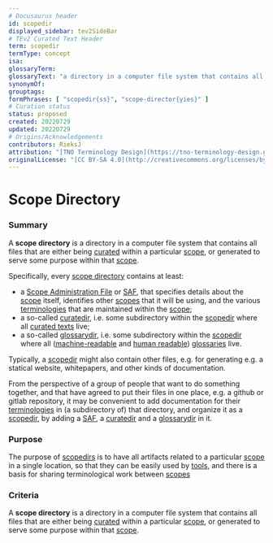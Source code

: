 ```yaml
---
# Docusaurus header
id: scopedir
displayed_sidebar: tev2SideBar
# TEv2 Curated Text Header
term: scopedir
termType: concept
isa:
glossaryTerm:
glossaryText: "a directory in a computer file system that contains all files that are either being [curated](@) within a particular [scope](@), or generated to serve some purpose within that [scope](@)."
synonymOf:
grouptags:
formPhrases: [ "scopedir{ss}", "scope-director{yies}" ]
# Curation status
status: proposed
created: 20220729
updated: 20220729
# Origins/Acknowledgements
contributors: RieksJ
attribution: "[TNO Terminology Design](https://tno-terminology-design.github.io/tev2-specifications/docs)"
originalLicense: "[CC BY-SA 4.0](http://creativecommons.org/licenses/by-sa/4.0/?ref=chooser-v1)"
---
```


# Scope Directory

### Summary
A **scope directory** is a directory in a computer file system that contains all files that are either being [curated](@) within a particular [scope](@), or generated to serve some purpose within that [scope](@).

Specifically, every [scope directory](@) contains at least:

- a [Scope Administration File](saf@) or [SAF](@), that specifies details about the [scope](@) itself, identifies other [scopes](@) that it will be using, and the various [terminologies](@) that are maintained within the [scope](@);
- a so-called [curatedir](@), i.e. some subdirectory within the [scopedir](@) where all [curated texts](@) live;
- a so-called [glossarydir](@), i.e. some subdirectory within the [scopedir](@) where all ([machine-readable](mrg@) and [human readable](hrg@)) [glossaries](@) live.

Typically, a [scopedir](@) might also contain other files, e.g. for generating e.g. a statical website, whitepapers, and other kinds of documentation.

From the perspective of a group of people that want to do something together, and that have agreed to put their files in one place, e.g. a github or gitlab repository, it may be convenient to add documentation for their [terminologies](@) in (a subdirectory of) that directory, and organize it as a [scopedir](@), by adding a [SAF](@), a [curatedir](@) and a [glossarydir](@) in it.

### Purpose
The purpose of [scopedirs](@) is to have all artifacts related to a particular [scope](@) in a single location, so that they can be easily used by [tools](@), and there is a basis for sharing terminological work between [scopes](@)

### Criteria
A **scope directory** is a directory in a computer file system that contains all files that are either being [curated](@) within a particular [scope](@), or generated to serve some purpose within that [scope](@).

